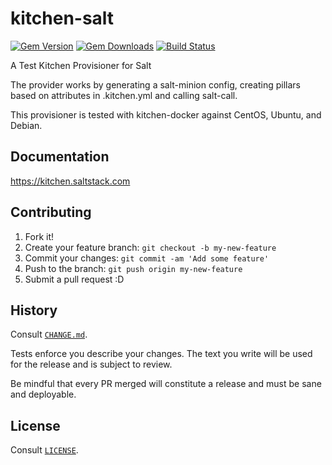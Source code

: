 # kitchen-salt
[![Gem Version](https://badge.fury.io/rb/kitchen-salt.svg)](https://badge.fury.io/rb/kitchen-salt)
[![Gem Downloads](https://ruby-gem-downloads-badge.herokuapp.com/kitchen-salt?type=total&color=brightgreen)](https://rubygems.org/gems/kitchen-salt)
[![Build Status](https://travis-ci.org/saltstack/kitchen-salt.png)](https://travis-ci.org/saltstack/kitchen-salt)

A Test Kitchen Provisioner for Salt

The provider works by generating a salt-minion config, creating pillars based on attributes in .kitchen.yml and calling salt-call.

This provisioner is tested with kitchen-docker against CentOS, Ubuntu, and Debian.

## Documentation

https://kitchen.saltstack.com

## Contributing

1. Fork it!
2. Create your feature branch: `git checkout -b my-new-feature`
3. Commit your changes: `git commit -am 'Add some feature'`
4. Push to the branch: `git push origin my-new-feature`
5. Submit a pull request :D

## History

Consult [`CHANGE.md`](./CHANGE.md).

Tests enforce you describe your changes. The text you write will be used for the
release and is subject to review.

Be mindful that every PR merged will constitute a release and must be sane
and deployable.

## License

Consult [`LICENSE`](./LICENSE).
